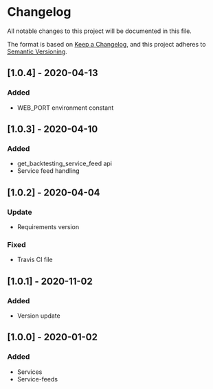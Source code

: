 # Changelog
All notable changes to this project will be documented in this file.

The format is based on [Keep a Changelog](https://keepachangelog.com/en/1.0.0/),
and this project adheres to [Semantic Versioning](https://semver.org/spec/v2.0.0.html).

## [1.0.4] - 2020-04-13
### Added
- WEB_PORT environment constant

## [1.0.3] - 2020-04-10
### Added
- get_backtesting_service_feed api
- Service feed handling

## [1.0.2] - 2020-04-04
### Update
- Requirements version

### Fixed
- Travis CI file

## [1.0.1] - 2020-11-02
### Added
- Version update

## [1.0.0] - 2020-01-02
### Added
- Services
- Service-feeds
